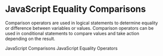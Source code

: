 # JavaScript Equality Comparisons

Comparison operators are used in logical statements to determine equality or difference between variables or values. Comparison operators can be used in conditional statements to compare values and take action depending on the result.

<BadgeLink colorScheme='yellow' badgeText='Read' href='https://www.w3schools.com/js/js_comparisons.asp'>JavaScript Comparisons</BadgeLink>
<BadgeLink colorScheme='yellow' badgeText='Read' href='https://developer.mozilla.org/en-US/docs/Web/JavaScript/Reference/Operators#equality_operators'>JavaScript Equality Operators</BadgeLink>
